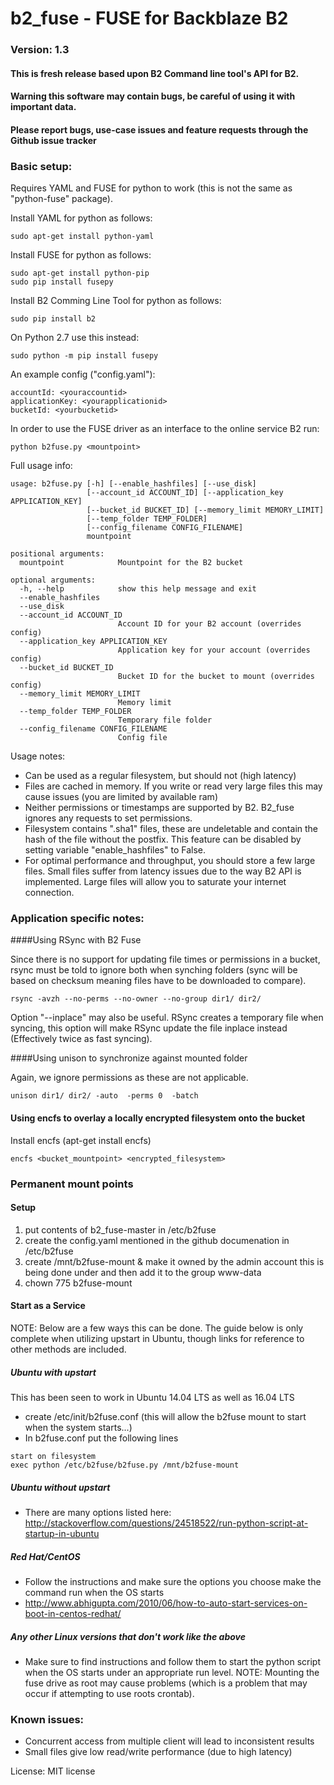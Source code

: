 # b2_fuse - FUSE for Backblaze B2
 
### Version: 1.3 

#### This is fresh release based upon B2 Command line tool's API for B2. 

#### Warning this software may contain bugs, be careful of using it with important data.
#### Please report bugs, use-case issues and feature requests through the Github issue tracker



### Basic setup:

Requires YAML and FUSE for python to work (this is not the same as "python-fuse" package). 

Install YAML for python as follows: 

```
sudo apt-get install python-yaml
```

Install FUSE for python as follows: 

```
sudo apt-get install python-pip
sudo pip install fusepy
```

Install B2 Comming Line Tool for python as follows: 

```
sudo pip install b2
```

On Python 2.7 use this instead:
```
sudo python -m pip install fusepy
```

An example config ("config.yaml"):

```
accountId: <youraccountid>
applicationKey: <yourapplicationid>
bucketId: <yourbucketid>
```

In order to use the FUSE driver as an interface to the online service B2 run:

```
python b2fuse.py <mountpoint>
```

Full usage info:


```
usage: b2fuse.py [-h] [--enable_hashfiles] [--use_disk]
                 [--account_id ACCOUNT_ID] [--application_key APPLICATION_KEY]
                 [--bucket_id BUCKET_ID] [--memory_limit MEMORY_LIMIT]
                 [--temp_folder TEMP_FOLDER]
                 [--config_filename CONFIG_FILENAME]
                 mountpoint

positional arguments:
  mountpoint            Mountpoint for the B2 bucket

optional arguments:
  -h, --help            show this help message and exit
  --enable_hashfiles
  --use_disk
  --account_id ACCOUNT_ID
                        Account ID for your B2 account (overrides config)
  --application_key APPLICATION_KEY
                        Application key for your account (overrides config)
  --bucket_id BUCKET_ID
                        Bucket ID for the bucket to mount (overrides config)
  --memory_limit MEMORY_LIMIT
                        Memory limit
  --temp_folder TEMP_FOLDER
                        Temporary file folder
  --config_filename CONFIG_FILENAME
                        Config file

```

Usage notes:

* Can be used as a regular filesystem, but should not (high latency)
* Files are cached in memory. If you write or read very large files this may cause issues (you are limited by available ram)
* Neither permissions or timestamps are supported by B2. B2_fuse ignores any requests to set permissions.
* Filesystem contains ".sha1" files, these are undeletable and contain the hash of the file without the postfix. This feature can be disabled by setting variable "enable_hashfiles" to False.
* For optimal performance and throughput, you should store a few large files. Small files suffer from latency issues due to the way B2 API is implemented. Large files will allow you to saturate your internet connection.

### Application specific notes:

####Using RSync with B2 Fuse

Since there is no support for updating file times or permissions in a bucket, rsync must be told to ignore both when synching folders (sync will be based on checksum meaning files have to be downloaded to compare).

```
rsync -avzh --no-perms --no-owner --no-group dir1/ dir2/ 
```

Option "--inplace" may also be useful. RSync creates a temporary file when syncing, this option will make RSync update the file inplace instead (Effectively twice as fast syncing).

####Using unison to synchronize against mounted folder

Again, we ignore permissions as these are not applicable.

```
unison dir1/ dir2/ -auto  -perms 0  -batch
```

#### Using encfs to overlay a locally encrypted filesystem onto the bucket

Install encfs (apt-get install encfs)

```
encfs <bucket_mountpoint> <encrypted_filesystem>
```

### Permanent mount points
#### Setup
1. put contents of b2_fuse-master in /etc/b2fuse
2. create the config.yaml mentioned in the github documenation in /etc/b2fuse
3. create /mnt/b2fuse-mount & make it owned by the admin account this is being done under and then add it to the group www-data
4. chown 775 b2fuse-mount 

#### Start as a Service
NOTE: Below are a few ways this can be done. 
The guide below is only complete when utilizing upstart in Ubuntu, though links for reference to other methods are included.

##### Ubuntu with upstart
This has been seen to work in Ubuntu 14.04 LTS as well as 16.04 LTS
* create /etc/init/b2fuse.conf (this will allow the b2fuse mount to start when the system starts...)
* In b2fuse.conf put the following lines
```
start on filesystem
exec python /etc/b2fuse/b2fuse.py /mnt/b2fuse-mount
```
##### Ubuntu without upstart
* There are many options listed here: http://stackoverflow.com/questions/24518522/run-python-script-at-startup-in-ubuntu

##### Red Hat/CentOS
* Follow the instructions and make sure the options you choose make the command run when the OS starts
* http://www.abhigupta.com/2010/06/how-to-auto-start-services-on-boot-in-centos-redhat/

##### Any other Linux versions that don't work like the above 
* Make sure to find instructions and follow them to start the python script when the OS starts under an appropriate run level.
NOTE: Mounting the fuse drive as root may cause problems (which is a problem that may occur if attempting to use roots crontab).

### Known issues:

* Concurrent access from multiple client will lead to inconsistent results
* Small files give low read/write performance (due to high latency)



License: MIT license


